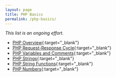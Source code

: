 ```yaml
---
layout: page
title: PHP Basics
permalink: /php-basics/
---
```


_This list is an ongoing effort._

+ [PHP Overview](https://kennyalmendral.github.io/php-overview/){:target="_blank"}
+ [PHP Request-Response Cycle](https://kennyalmendral.github.io/php-request-response-cycle/){:target="_blank"}
+ [PHP Variables and Comments](https://kennyalmendral.github.io/php-variables-comments/){:target="_blank"}
+ [PHP Strings](https://kennyalmendral.github.io/php-strings/){:target="_blank"}
+ [PHP String Functions](https://kennyalmendral.github.io/php-string-functions/){:target="_blank"}
+ [PHP Numbers](https://kennyalmendral.github.io/php-numbers/){:target="_blank"}
